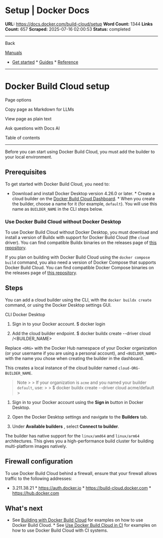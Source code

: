 # Setup | Docker Docs

**URL:** https://docs.docker.com/build-cloud/setup
**Word Count:** 1344
**Links Count:** 657
**Scraped:** 2025-07-16 02:00:53
**Status:** completed

---

Back

[Manuals](https://docs.docker.com/manuals/)

  * [Get started](https://docs.docker.com/get-started/)   * [Guides](https://docs.docker.com/guides/)   * [Reference](https://docs.docker.com/reference/)

* * *

# Docker Build Cloud setup

Page options

Copy page as Markdown for LLMs

View page as plain text

Ask questions with Docs AI

Table of contents

* * *

Before you can start using Docker Build Cloud, you must add the builder to your local environment.

## Prerequisites

To get started with Docker Build Cloud, you need to:

  * Download and install Docker Desktop version 4.26.0 or later.   * Create a cloud builder on the [Docker Build Cloud Dashboard](https://app.docker.com/build/).     * When you create the builder, choose a name for it \(for example, `default`\). You will use this name as `BUILDER_NAME` in the CLI steps below.

### Use Docker Build Cloud without Docker Desktop

To use Docker Build Cloud without Docker Desktop, you must download and install a version of Buildx with support for Docker Build Cloud \(the `cloud` driver\). You can find compatible Buildx binaries on the releases page of [this repository](https://github.com/docker/buildx-desktop).

If you plan on building with Docker Build Cloud using the `docker compose build` command, you also need a version of Docker Compose that supports Docker Build Cloud. You can find compatible Docker Compose binaries on the releases page of [this repository](https://github.com/docker/compose-desktop).

## Steps

You can add a cloud builder using the CLI, with the `docker buildx create` command, or using the Docker Desktop settings GUI.

CLI  Docker Desktop

  1. Sign in to your Docker account.                    $ docker login          

  2. Add the cloud builder endpoint.                    $ docker buildx create --driver cloud <ORG>/<BUILDER_NAME>          

Replace `<ORG>` with the Docker Hub namespace of your Docker organization \(or your username if you are using a personal account\), and `<BUILDER_NAME>` with the name you chose when creating the builder in the dashboard.

This creates a local instance of the cloud builder named `cloud-ORG-BUILDER_NAME`.

> Note >  > If your organization is `acme` and you named your builder `default`, use: >           >          $ docker buildx create --driver cloud acme/default >          

  1. Sign in to your Docker account using the **Sign in** button in Docker Desktop.

  2. Open the Docker Desktop settings and navigate to the **Builders** tab.

  3. Under **Available builders** , select **Connect to builder**.

The builder has native support for the `linux/amd64` and `linux/arm64` architectures. This gives you a high-performance build cluster for building multi-platform images natively.

## Firewall configuration

To use Docker Build Cloud behind a firewall, ensure that your firewall allows traffic to the following addresses:

  * 3.211.38.21   * <https://auth.docker.io>   * <https://build-cloud.docker.com>   * <https://hub.docker.com>

## What's next

  * See [Building with Docker Build Cloud](https://docs.docker.com/build-cloud/usage/) for examples on how to use Docker Build Cloud.   * See [Use Docker Build Cloud in CI](https://docs.docker.com/build-cloud/ci/) for examples on how to use Docker Build Cloud with CI systems.